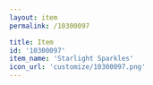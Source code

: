 ```yaml
---
layout: item
permalink: /10300097

title: Item
id: '10300097'
item_name: 'Starlight Sparkles'
icon_url: 'customize/10300097.png'
---
```

